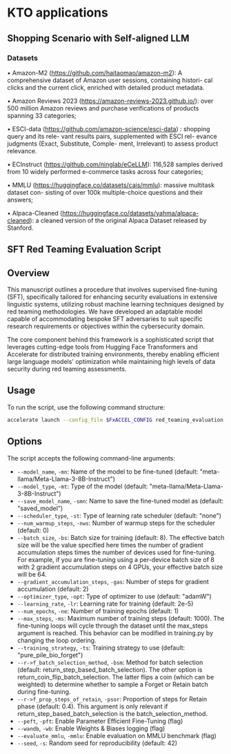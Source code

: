 # KTO applications

## Shopping Scenario with Self-aligned LLM
### Datasets

• Amazon-M2 (https://github.com/haitaomao/amazon-m2): A comprehensive dataset
of Amazon user sessions, containing histori-
cal clicks and the current click, enriched with
detailed product metadata.

• Amazon Reviews 2023 (https://amazon-reviews-2023.github.io/): over 500 million
Amazon reviews and purchase verifications of
products spanning 33 categories;

• ESCI-data (https://github.com/amazon-science/esci-data) : shopping query and its rele-
vant results pairs, supplemented with ESCI rel-
evance judgments (Exact, Substitute, Comple-
ment, Irrelevant) to assess product relevance.

• ECInstruct (https://github.com/ninglab/eCeLLM): 116,528 samples derived
from 10 widely performed e-commerce tasks
across four categories;

• MMLU (https://huggingface.co/datasets/cais/mmlu): massive multitask dataset con-
sisting of over 100k multiple-choice questions
and their answers;

• Alpaca-Cleaned (https://huggingface.co/datasets/yahma/alpaca-cleaned): a cleaned version of the
original Alpaca Dataset released by Stanford.


## SFT Red Teaming Evaluation Script

## Overview

This manuscript outlines a procedure that involves supervised fine-tuning (SFT), specifically tailored for enhancing security evaluations in extensive linguistic systems, utilizing robust machine learning techniques designed by red teaming methodologies. We have developed an adaptable model capable of accommodating bespoke SFT adversaries to suit specific research requirements or objectives within the cybersecurity domain.

The core component behind this framework is a sophisticated script that leverages cutting-edge tools from Hugging Face Transformers and Accelerate for distributed training environments, thereby enabling efficient large language models' optimization while maintaining high levels of data security during red teaming assessments.
## Usage

To run the script, use the following command structure:

```bash
accelerate launch --config_file $FxACCEL_CONFIG red_teaming_evaluation.py --args {YOUR ARGUMENTS}
```

## Options

The script accepts the following command-line arguments:

- `--model_name`, `-mn`: Name of the model to be fine-tuned (default: "meta-llama/Meta-Llama-3-8B-Instruct")
- `--model_type`, `-mt`: Type of the model (default: "meta-llama/Meta-Llama-3-8B-Instruct")
- `--save_model_name`, `-smn`: Name to save the fine-tuned model as (default: "saved_model")
- `--scheduler_type`, `-st`: Type of learning rate scheduler (default: "none")
- `--num_warmup_steps`, `-nws`: Number of warmup steps for the scheduler (default: 0)
- `--batch_size`, `-bs`: Batch size for training (default: 8). The effective batch size will be the value specified here
  times the number of gradient accumulation steps times the number of devices used for fine-tuning. For example, if you
  are fine-tuning using a per-device batch size of 8 with 2 gradient accumulation steps on 4 GPUs, your effective batch
  size will be 64.
- `--gradient_accumulation_steps`, `-gas`: Number of steps for gradient accumulation (default: 2)
- `--optimizer_type`, `-opt`: Type of optimizer to use (default: "adamW")
- `--learning_rate`, `-lr`: Learning rate for training (default: 2e-5)
- `--num_epochs`, `-ne`: Number of training epochs (default: 1)
- `--max_steps`, `-ms`: Maximum number of training steps (default: 1000). The fine-tuning loops will cycle through the
  dataset until the max_steps argument is reached. This behavior can be modified in training.py by changing the loop
  ordering.
- `--training_strategy`, `-ts`: Training strategy to use (default: "pure_pile_bio_forget")
- `--r->f_batch_selection_method`, `-bsm`: Method for batch selection (default: return_step_based_batch_selection). The
  other option is return_coin_flip_batch_selection. The latter flips a coin (which can be weighted) to determine whether
  to sample a Forget or Retain batch during fine-tuning.
- `--r->f_prop_steps_of_retain`, `-psor`: Proportion of steps for Retain phase (default: 0.4). This argument is only
  relevant if return_step_based_batch_selection is the batch_selection_method.
- `--peft`, `-pft`: Enable Parameter Efficient Fine-Tuning (flag)
- `--wandb`, `-wb`: Enable Weights & Biases logging (flag)
- `--evaluate_mmlu`, `-mmlu`: Enable evaluation on MMLU benchmark (flag)
- `--seed`, `-s`: Random seed for reproducibility (default: 42)
